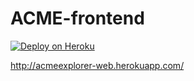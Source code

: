 # ACME-frontend

[![Deploy on Heroku](https://github.com/amg98/ACME-frontend/actions/workflows/deploy.yml/badge.svg)](https://github.com/amg98/ACME-frontend/actions/workflows/deploy.yml)

http://acmeexplorer-web.herokuapp.com/
